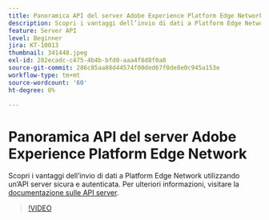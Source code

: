 ```yaml
---
title: Panoramica API del server Adobe Experience Platform Edge Network
description: Scopri i vantaggi dell’invio di dati a Platform Edge Network utilizzando un’API server sicura e autenticata.
feature: Server API
level: Beginner
jira: KT-10013
thumbnail: 341448.jpeg
exl-id: 282ecadc-c475-4b4b-bfd0-aaa4f8d8f0a8
source-git-commit: 286c85aa88d44574f00ded67f0de8e0c945a153e
workflow-type: tm+mt
source-wordcount: '60'
ht-degree: 0%

---
```


# Panoramica API del server Adobe Experience Platform Edge Network

Scopri i vantaggi dell’invio di dati a Platform Edge Network utilizzando un’API server sicura e autenticata. Per ulteriori informazioni, visitare la [documentazione sulle API server](https://experienceleague.adobe.com/docs/experience-platform/edge-network-server-api/overview.html).

>[!VIDEO](https://video.tv.adobe.com/v/341448?learn=on&enablevpops)
